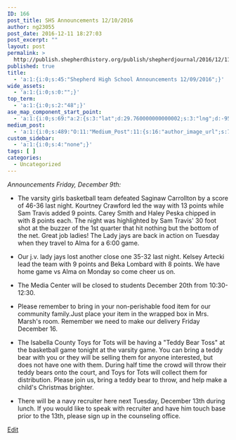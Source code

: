 ```yaml
---
ID: 166
post_title: SHS Announcements 12/10/2016
author: ng23055
post_date: 2016-12-11 18:27:03
post_excerpt: ""
layout: post
permalink: >
  http://publish.shepherdhistory.org/publish/shepherdjournal/2016/12/11/shs-announcements-12102016/
published: true
title:
  - 'a:1:{i:0;s:45:"Shepherd High School Announcements 12/09/2016";}'
wide_assets:
  - 'a:1:{i:0;s:0:"";}'
top_term:
  - 'a:1:{i:0;s:2:"48";}'
ase_map_component_start_point:
  - 'a:1:{i:0;s:69:"a:2:{s:3:"lat";d:29.760000000000002;s:3:"lng";d:-95.379999999999995;}";}'
medium_post:
  - 'a:1:{i:0;s:489:"O:11:"Medium_Post":11:{s:16:"author_image_url";s:75:"https://cdn-images-1.medium.com/fit/c/200/200/1*SqJTY-3vzTSKsiqc5-cV_A.jpeg";s:10:"author_url";s:28:"https://medium.com/@morga2ja";s:11:"byline_name";N;s:12:"byline_email";N;s:10:"cross_link";s:2:"no";s:2:"id";s:12:"201f9885198b";s:21:"follower_notification";s:2:"no";s:7:"license";s:19:"all-rights-reserved";s:14:"publication_id";s:12:"f45ad4d6ec92";s:6:"status";s:5:"draft";s:3:"url";s:41:"https://medium.com/@morga2ja/201f9885198b";}";}'
custom_sidebar:
  - 'a:1:{i:0;s:4:"none";}'
tags: [ ]
categories:
  - Uncategorized
---
```

*Announcements Friday, December 9th:*

* The varsity girls basketball team defeated Saginaw Carrollton by a score of 46-36 last night. Kourtney Crawford led the way with 13 points while Sam Travis added 9 points. Carey Smith and Haley Peska chipped in with 8 points each. The night was highlighted by Sam Travis' 30 foot shot at the buzzer of the 1st quarter that hit nothing but the bottom of the net. Great job ladies! The Lady jays are back in action on Tuesday when they travel to Alma for a 6:00 game.

* Our j.v. lady jays lost another close one 35-32 last night. Kelsey Artecki lead the team with 9 points and Beka Lombard with 8 points. We have home game vs Alma on Monday so come cheer us on.

* The Media Center will be closed to students December 20th from 10:30-12:30.

* Please remember to bring in your non-perishable food item for our community family.Just place your item in the wrapped box in Mrs. Marsh's room. Remember we need to make our delivery Friday December 16.

* The Isabella County Toys for Tots will be having a "Teddy Bear Toss" at the basketball game tonight at the varsity game. You can bring a teddy bear with you or they will be selling them for anyone interested, but does not have one with them. During half time the crowd will throw their teddy bears onto the court, and Toys for Tots will collect them for distribution. Please join us, bring a teddy bear to throw, and help make a child's Christmas brighter.

* There will be a navy recruiter here next Tuesday, December 13th during lunch. If you would like to speak with recruiter and have him touch base prior to the 13th, please sign up in the counseling office.

[Edit](https://docs.google.com/document/d/1GQ0N4WI2BbjVw6ajEmCC-WFxDfF6TVCCrkLp3f9VKn8/edit?usp=sharing)